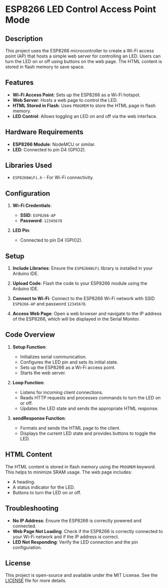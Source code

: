 # ESP8266 LED Control Access Point Mode
 
## Description

This project uses the ESP8266 microcontroller to create a Wi-Fi access point (AP) that hosts a simple web server for controlling an LED. Users can turn the LED on or off using buttons on the web page. The HTML content is stored in flash memory to save space.

## Features

- **Wi-Fi Access Point**: Sets up the ESP8266 as a Wi-Fi hotspot.
- **Web Server**: Hosts a web page to control the LED.
- **HTML Stored in Flash**: Uses `PROGMEM` to store the HTML page in flash memory.
- **LED Control**: Allows toggling an LED on and off via the web interface.

## Hardware Requirements

- **ESP8266 Module**: NodeMCU or similar.
- **LED**: Connected to pin D4 (GPIO2).

## Libraries Used

- `ESP8266WiFi.h` - For Wi-Fi connectivity.

## Configuration

1. **Wi-Fi Credentials**:
   - **SSID**: `ESP8266-AP`
   - **Password**: `12345678`
   
2. **LED Pin**:
   - Connected to pin D4 (GPIO2).

## Setup

1. **Include Libraries**:
   Ensure the `ESP8266WiFi` library is installed in your Arduino IDE.

2. **Upload Code**:
   Flash the code to your ESP8266 module using the Arduino IDE.

3. **Connect to Wi-Fi**:
   Connect to the ESP8266 Wi-Fi network with SSID `ESP8266-AP` and password `12345678`.

4. **Access Web Page**:
   Open a web browser and navigate to the IP address of the ESP8266, which will be displayed in the Serial Monitor.

## Code Overview

1. **Setup Function**:
   - Initializes serial communication.
   - Configures the LED pin and sets its initial state.
   - Sets up the ESP8266 as a Wi-Fi access point.
   - Starts the web server.

2. **Loop Function**:
   - Listens for incoming client connections.
   - Reads HTTP requests and processes commands to turn the LED on or off.
   - Updates the LED state and sends the appropriate HTML response.

3. **sendResponse Function**:
   - Formats and sends the HTML page to the client.
   - Displays the current LED state and provides buttons to toggle the LED.

## HTML Content

The HTML content is stored in flash memory using the `PROGMEM` keyword. This helps to minimize SRAM usage. The web page includes:
- A heading.
- A status indicator for the LED.
- Buttons to turn the LED on or off.

## Troubleshooting

- **No IP Address**: Ensure the ESP8266 is correctly powered and connected.
- **Web Page Not Loading**: Check if the ESP8266 is correctly connected to your Wi-Fi network and if the IP address is correct.
- **LED Not Responding**: Verify the LED connection and the pin configuration.

## License

This project is open-source and available under the MIT License. See the [LICENSE](LICENSE) file for more details.

